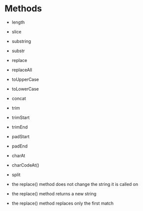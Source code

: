 # Methods

- length
- slice
- substring
- substr
- replace
- replaceAll
- toUpperCase
- toLowerCase
- concat
- trim
- trimStart
- trimEnd
- padStart
- padEnd
- charAt
- charCodeAt()
- split

- the replace() method does not change the string it is called on
- the replace() method returns a new string
- the replace() method replaces only the first match



